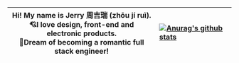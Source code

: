 |   Hi! My name is Jerry 周吉瑞 (zhōu jí ruì).<br />:cupid:I love design, front-end and electronic products.<br />:rocket:Dream of becoming a romantic full stack engineer!   | [![Anurag's github stats](https://github-readme-stats.vercel.app/api?username=JERRY-Z-J-R&theme=vue&hide=contribs&show_icons=true&include_all_commits=true)](https://github.com/anuraghazra/github-readme-stats) |
| ---- | :----------------------------------------------------------- |

